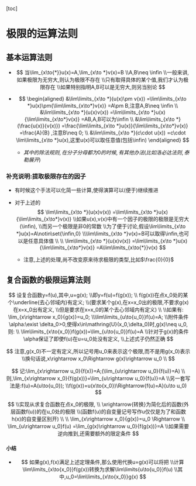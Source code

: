 [toc]

# 极限的运算法则

## 基本运算法则

- $$
  当\lim_{x\to{*}}u(x)=A,\lim_{x\to *}v(x)=B
  \\A,B\neq \infin
  \\一般来讲,如果极限为无穷大,则认为极限不存在
  \\只有取得具体的某个值,我们才认为极限存在
  \\如果特别指明A,B可以是无穷大,则另当别论
  $$
  
- 
  $$
  \begin{aligned}
  &\lim\limits_{x\to *}(u(x)\pm v(x))
  =\lim\limits_{x\to *}u(x)\pm{\lim\limits_{x\to*}v(x)}
  =A\pm B,注意A,B\neq \infin
  \\
  &\lim\limits_{x\to *}(u(x)v(x))
  =\lim\limits_{x\to *}u(x){\lim\limits_{x\to*}v(x)}
  =AB,A,B可以为\infin
  \\
  &\lim\limits_{x\to *}(\frac{u(x)}{v(x)})
  =\frac{\lim\limits_{x\to *}u(x)}{\lim\limits_{x\to*}v(x)}
  =\frac{A}{B}
  ,注意B\neq 0;
  \\
  &\lim\limits_{x\to *}(c\cdot u(x))
  =c\cdot \lim\limits_{x\to *}u(x),这里u(x)可以取任意值(包括\infin)
  \end{aligned}
  $$
  

  - $其中的除法规则,在分子分母都为0的时候,有其他办法(比如洛必达法则,泰勒展开)$


### 补充说明:提取极限存在的因子

- 有时候这个手法可以化简一些计算,使得演算可以(便于)继续推进

- 对于上述的
  $$
  \lim\limits_{x\to *}(u(x)v(x))
  =\lim\limits_{x\to *}u(x){\lim\limits_{x\to*}v(x)}
  \\如果u(x),v(x)中有一个因子的极限的极限是无穷大(\infin),
  \\而另一个极限是非0的常数
  \\为了便于讨论,假设\lim\limits_{x\to *}u(x)=A\notin\set{\infin,0}
  \\\lim\limits_{x\to *}v(x)=B可以取得\infin,也可以是任意具体值
  \\
  \\
  \lim\limits_{x\to *}(u(x)v(x))
  =\lim\limits_{x\to *}u(x){\lim\limits_{x\to*}v(x)}
  =A\lim\limits_{x\to{*}}v(x)
  $$

  
  
  - 注意,上述的处理,尚不改变原来待求极限的类型,比如$\frac{0}{0}$
  
  
  



## 复合函数的极限运算法则



$$
设复合函数y=f(u),其中,u=g(x);
\\即y=f(u)=f(g(x));
\\
f(g(x))在点x_0处的某个\underline{去心邻域内}有定义;
\\(要求某个g(x),在x=x_0出的极限,不要求g(x)在x=x_0出有定义,
\\但是要求在x=x_0的某个去心邻域内有定义)
\\
\\如果有:
\lim_{x\rightarrow x_0}{g(x)}=u_0;
\\\lim\limits_{u\to{u_0}}f(u)=A;
\\附件条件\alpha:\exist \delta_0>0,使得x\in\mathring{U}(x_0,\delta_0)时,g(x)\neq u_0,则:
\\
\lim\limits_{x\to{x_0}}f(g(x))=\lim_{u\to{u_0}}f(u)=A
\\针对于g(x)的条件\alpha保证了即使f(u)在u=u_0处没有定义,
\\上述式子仍然正确
$$


$$
注意,g(x_0)不一定有定义,所以记号用u_0来表示这个极限,而不是用g(x_0)表示
\\换句话说,x\rightarrow x_0\Rightarrow g(x)\rightarrow u_0
\\
$$

$$
记:\lim_{x\rightarrow u_0}{f(x)}=A;(\lim_{u\rightarrow u_0}{f(u)}=A)
\\
则,\lim_{x\rightarrow x_0}{f(g(x))}=\lim_{u\rightarrow u_0}{f(u)}=A
\\另一套写法是:f(u)=A(u\to{u_0});
\\f(g(x))=u(x\to{x_0})\Rightarrow{f(u)=A}(u\to u_0)
$$

$$
\\实现从求复合函数在点x_0的极限,
\\
\xrightarrow{转换}为简化后的函数(外层函数f(u))的在u_0处的极限
\\(函数f(u)的自变量记号写作u仅仅是为了和函数h(x)的自变量区别开)
\\
\\
\lim_{x\rightarrow x_0}{g(x)}=u_0
\Rightarrow
\\
\lim_{u\rightarrow u_0}f(u)
=\lim_{g(x)\rightarrow u_0}{f(g(x))}=A
\\如果需要逆向推到,还需要额外的限定条件
$$

#### 小结

- $$
  如果g(x),f(x)满足上述定理条件,那么使用代换u=g(x)可以将把
  \\计算\lim\limits_{x\to{x_0}}f(g(x))转换为求解\lim\limits{u\to{u_0}}f(u)
  \\其中,u_0=\lim\limits_{x\to{x_0}}g(x)
  $$

  

